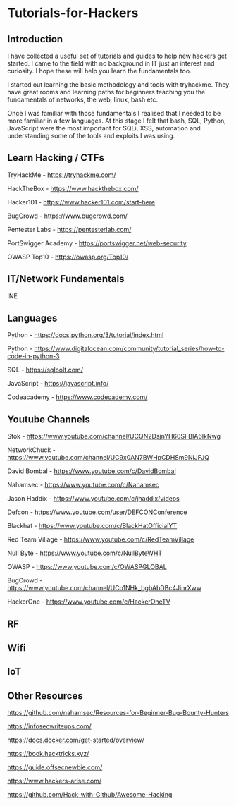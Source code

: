 # Tutorials-for-Hackers

## Introduction

I have collected a useful set of tutorials and guides to help new hackers get started. I came to the field with no background in IT just an interest and curiosity. I hope these will help you learn the fundamentals too. 

I started out learning the basic methodology and tools with tryhackme. They have great rooms and learning paths for beginners teaching you the fundamentals of networks, the web, linux, bash etc.

Once I was familiar with those fundamentals I realised that I needed to be more familiar in a few languages. At this stage I felt that bash, SQL, Python, JavaScript were the most important for SQLi, XSS, automation and understanding some of the tools and exploits I was using. 

## Learn Hacking / CTFs

TryHackMe - https://tryhackme.com/

HackTheBox - https://www.hackthebox.com/

Hacker101 - https://www.hacker101.com/start-here

BugCrowd - https://www.bugcrowd.com/

Pentester Labs - https://pentesterlab.com/

PortSwigger Academy - https://portswigger.net/web-security

OWASP Top10 - https://owasp.org/Top10/

## IT/Network Fundamentals

INE

## Languages

Python - https://docs.python.org/3/tutorial/index.html

Python - https://www.digitalocean.com/community/tutorial_series/how-to-code-in-python-3

SQL - https://sqlbolt.com/

JavaScript - https://javascript.info/

Codeacademy - https://www.codecademy.com/

## Youtube Channels

Stok - https://www.youtube.com/channel/UCQN2DsjnYH60SFBIA6IkNwg

NetworkChuck - https://www.youtube.com/channel/UC9x0AN7BWHpCDHSm9NiJFJQ

David Bombal - https://www.youtube.com/c/DavidBombal

Nahamsec - https://www.youtube.com/c/Nahamsec

Jason Haddix - https://www.youtube.com/c/jhaddix/videos

Defcon - https://www.youtube.com/user/DEFCONConference

Blackhat - https://www.youtube.com/c/BlackHatOfficialYT

Red Team Village - https://www.youtube.com/c/RedTeamVillage

Null Byte - https://www.youtube.com/c/NullByteWHT

OWASP - https://www.youtube.com/c/OWASPGLOBAL

BugCrowd - https://www.youtube.com/channel/UCo1NHk_bgbAbDBc4JinrXww

HackerOne - https://www.youtube.com/c/HackerOneTV

## RF

## Wifi

## IoT

## Other Resources

https://github.com/nahamsec/Resources-for-Beginner-Bug-Bounty-Hunters

https://infosecwriteups.com/

https://docs.docker.com/get-started/overview/

https://book.hacktricks.xyz/

https://guide.offsecnewbie.com/

https://www.hackers-arise.com/

https://github.com/Hack-with-Github/Awesome-Hacking
